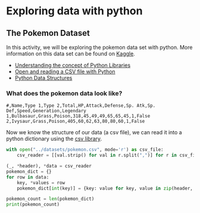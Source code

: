 # Exploring data with python
## The Pokemon Dataset
In this activity, we will be exploring the pokemon data set with python. More information on this data set can be found on [Kaggle](https://www.kaggle.com/abcsds/pokemon).
* [Understanding the concept of Python Libraries](https://data-flair.training/blogs/python-libraries/)
* [Open and reading a CSV file with Python](https://realpython.com/python-csv/)
* [Python Data Structures](https://docs.python.org/3/tutorial/datastructures.html)

### What does the pokemon data look like?
```text
#,Name,Type 1,Type 2,Total,HP,Attack,Defense,Sp. Atk,Sp. Def,Speed,Generation,Legendary
1,Bulbasaur,Grass,Poison,318,45,49,49,65,65,45,1,False
2,Ivysaur,Grass,Poison,405,60,62,63,80,80,60,1,False
```

Now we know the structure of our data (a csv file), we can read it into a python dictionary using the [csv library](https://docs.python.org/3/library/csv.html).

```python
with open("../datasets/pokemon.csv", mode='r') as csv_file:
    csv_reader = [[val.strip() for val in r.split(",")] for r in csv_file.readlines()]

(_, *header), *data = csv_reader
pokemon_dict = {}
for row in data:
    key, *values = row
    pokemon_dict[int(key)] = {key: value for key, value in zip(header, values)}

pokemon_count = len(pokemon_dict)
print(pokemon_count)
```